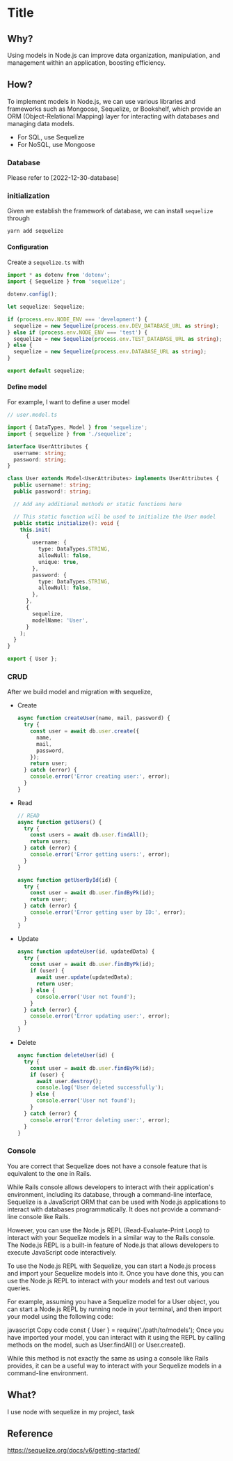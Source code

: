 # Title

## Why?

Using models in Node.js can improve data organization, manipulation, and management within an application, boosting efficiency.

## How?

To implement models in Node.js, we can use various libraries and frameworks such as Mongoose, Sequelize, or Bookshelf, which provide an ORM (Object-Relational Mapping) layer for interacting with databases and managing data models.

* For SQL, use Sequelize
* For NoSQL, use Mongoose

### Database

Please refer to [2022-12-30-database]

### initialization

Given we establish the framework of database, we can install `sequelize` through

```bash
yarn add sequelize
```

#### Configuration

Create a `sequelize.ts` with

```ts
import * as dotenv from 'dotenv';
import { Sequelize } from 'sequelize';

dotenv.config();

let sequelize: Sequelize;

if (process.env.NODE_ENV === 'development') {
  sequelize = new Sequelize(process.env.DEV_DATABASE_URL as string);
} else if (process.env.NODE_ENV === 'test') {
  sequelize = new Sequelize(process.env.TEST_DATABASE_URL as string);
} else {
  sequelize = new Sequelize(process.env.DATABASE_URL as string);
}

export default sequelize;
```

#### Define model

For example, I want to define a user model

```ts
// user.model.ts

import { DataTypes, Model } from 'sequelize';
import { sequelize } from './sequelize';

interface UserAttributes {
  username: string;
  password: string;
}

class User extends Model<UserAttributes> implements UserAttributes {
  public username!: string;
  public password!: string;

  // Add any additional methods or static functions here

  // This static function will be used to initialize the User model
  public static initialize(): void {
    this.init(
      {
        username: {
          type: DataTypes.STRING,
          allowNull: false,
          unique: true,
        },
        password: {
          type: DataTypes.STRING,
          allowNull: false,
        },
      },
      {
        sequelize,
        modelName: 'User',
      }
    );
  }
}

export { User };
```

### CRUD

After we build model and migration with sequelize,

* Create
  ```javascript
  async function createUser(name, mail, password) {
    try {
      const user = await db.user.create({
        name,
        mail,
        password,
      });
      return user;
    } catch (error) {
      console.error('Error creating user:', error);
    }
  }
  ```
* Read
  ```javascript
  // READ
  async function getUsers() {
    try {
      const users = await db.user.findAll();
      return users;
    } catch (error) {
      console.error('Error getting users:', error);
    }
  }

  async function getUserById(id) {
    try {
      const user = await db.user.findByPk(id);
      return user;
    } catch (error) {
      console.error('Error getting user by ID:', error);
    }
  }
  ```
* Update
  ```javascript
  async function updateUser(id, updatedData) {
    try {
      const user = await db.user.findByPk(id);
      if (user) {
        await user.update(updatedData);
        return user;
      } else {
        console.error('User not found');
      }
    } catch (error) {
      console.error('Error updating user:', error);
    }
  }
  ```
* Delete
  ```javascript
  async function deleteUser(id) {
    try {
      const user = await db.user.findByPk(id);
      if (user) {
        await user.destroy();
        console.log('User deleted successfully');
      } else {
        console.error('User not found');
      }
    } catch (error) {
      console.error('Error deleting user:', error);
    }
  }
  ```

### Console

You are correct that Sequelize does not have a console feature that is equivalent to the one in Rails.

While Rails console allows developers to interact with their application's environment, including its database, through a command-line interface, Sequelize is a JavaScript ORM that can be used with Node.js applications to interact with databases programmatically. It does not provide a command-line console like Rails.

However, you can use the Node.js REPL (Read-Evaluate-Print Loop) to interact with your Sequelize models in a similar way to the Rails console. The Node.js REPL is a built-in feature of Node.js that allows developers to execute JavaScript code interactively.

To use the Node.js REPL with Sequelize, you can start a Node.js process and import your Sequelize models into it. Once you have done this, you can use the Node.js REPL to interact with your models and test out various queries.

For example, assuming you have a Sequelize model for a User object, you can start a Node.js REPL by running node in your terminal, and then import your model using the following code:

javascript
Copy code
const { User } = require('./path/to/models');
Once you have imported your model, you can interact with it using the REPL by calling methods on the model, such as User.findAll() or User.create().

While this method is not exactly the same as using a console like Rails provides, it can be a useful way to interact with your Sequelize models in a command-line environment.

## What?

I use node with sequelize in my project, task

## Reference

https://sequelize.org/docs/v6/getting-started/
